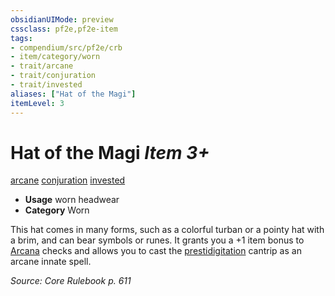 ```yaml
---
obsidianUIMode: preview
cssclass: pf2e,pf2e-item
tags:
- compendium/src/pf2e/crb
- item/category/worn
- trait/arcane
- trait/conjuration
- trait/invested
aliases: ["Hat of the Magi"]
itemLevel: 3
---
```

# Hat of the Magi *Item 3+*  
[arcane](../../../rules/traits/arcane.md)  [conjuration](../../../rules/traits/conjuration.md)  [invested](../../../rules/traits/invested.md)  

- **Usage** worn headwear
- **Category** Worn

This hat comes in many forms, such as a colorful turban or a pointy hat with a brim, and can bear symbols or runes. It grants you a +1 item bonus to [Arcana](../../skills.md#Arcana) checks and allows you to cast the [prestidigitation](../../spells/prestidigitation.md) cantrip as an arcane innate spell.

*Source: Core Rulebook p. 611*